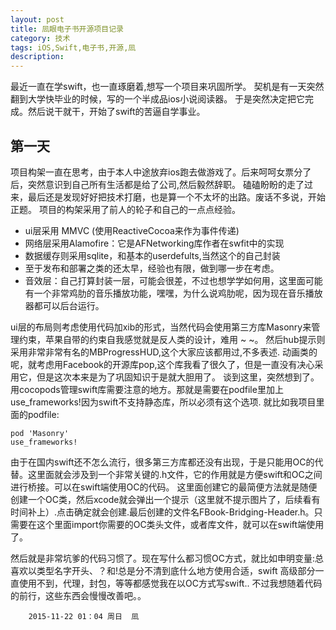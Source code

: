 ```yaml
---
layout: post
title: 凨眼电子书开源项目记录
category: 技术
tags: iOS,Swift,电子书,开源,凨
description:
---
```

最近一直在学swift，也一直琢磨着,想写一个项目来巩固所学。
契机是有一天突然翻到大学快毕业的时候，写的一个半成品ios小说阅读器。
于是突然决定把它完成。然后说干就干，开始了swift的苦逼自学事业。

## 第一天
项目构架一直在思考，由于本人中途放弃ios跑去做游戏了。后来呵呵女票分了后，突然意识到自己所有生活都是给了公司,然后毅然辞职。
磕磕盼盼的走了过来，最后还是发现好好把技术打磨，也是算一个不太坏的出路。废话不多说，开始正题。
项目的构架采用了前人的轮子和自己的一点点经验。

* ui层采用 MMVC (使用ReactiveCocoa来作为事件传递)
* 网络层采用Alamofire：它是AFNetworking库作者在swfit中的实现
* 数据缓存则采用sqlite，和基本的userdefults,当然这个的自己封装
* 至于发布和部署之类的还太早，经验也有限，做到哪一步在考虑。
* 音效层：自己打算封装一层，可能会很差，不过也想学学如何用，这里面可能有一个非常鸡肋的音乐播放功能，嘿嘿，为什么说鸡肋呢，因为现在音乐播放器都可以后台运行。

ui层的布局则考虑使用代码加xib的形式，当然代码会使用第三方库Masonry来管理约束，苹果自带的约束自我感觉就是反人类的设计，难用 ~ ~。
然后hub提示则采用非常非常有名的MBProgressHUD,这个大家应该都用过,不多表述.
动画类的呢，就考虑用Facebook的开源库pop,这个库我看了很久了，但是一直没有决心采用它，但是这次本来是为了巩固知识于是就大胆用了。
谈到这里，突然想到了。用cocopods管理swift库需要注意的地方。那就是需要在podfile里加上use_frameworks!因为swift不支持静态库，所以必须有这个选项.
就比如我项目里面的podfile:

	pod 'Masonry'
	use_frameworks!

由于在国内swift还不怎么流行，很多第三方库都还没有出现，于是只能用OC的代替。这里面就会涉及到一个非常关键的.h文件，它的作用就是方便swift和OC之间进行桥接。可以在swift端使用OC的代码。
这里面创建它的最简便方法就是随便创建一个OC类，然后xcode就会弹出一个提示（这里就不提示图片了，后续看有时间补上）.点击确定就会创建.最后创建的文件名FBook-Bridging-Header.h。只需要在这个里面import你需要的OC类头文件，或者库文件，就可以在swift端使用了。

然后就是非常坑爹的代码习惯了。现在写什么都习惯OC方式，就比如申明变量:总喜欢以类型名字开头、？和!总是分不清到底什么地方使用合适，swift 高级部分一直使用不到，代理，封包，等等都感觉我在以OC方式写swift..
不过我想随着代码的前行，这些东西会慢慢改善吧。。

		2015-11-22 01：04 周日  凨